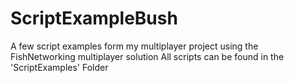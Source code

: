 # ScriptExampleBush
A few script examples form my multiplayer project using the FishNetworking multiplayer solution
All scripts can be found in the 'ScriptExamples' Folder
